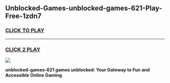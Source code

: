 
## Unblocked-Games-unblocked-games-621-Play-Free-1zdn7
<h3>
<a href="https://premium76.site?title=unblocked-games-621&ref=09A">CLICK TO PLAY</a></h3>
<hr>

<h3>
<a href="https://premium76.site?title=unblocked-games-621&ref=09A">CLICK 2 PLAY</a>
  
</h3>

<a href="https://premium76.site?title=unblocked-games-621&ref=09A"><img src="https://clearcache.store/games.png"></a>


**unblocked-games-621 games unblocked: Your Gateway to Fun and Accessible Online Gaming**
